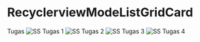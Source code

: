 # RecyclerviewModeListGridCard
Tugas
![SS Tugas 1](https://github.com/ricenang/RecyclerviewModeListGridCard/assets/110644222/5dc7cdfa-618f-46d8-afe6-a44d6b579687)
![SS Tugas 2](https://github.com/ricenang/RecyclerviewModeListGridCard/assets/110644222/162da7db-434a-4744-b505-b18cd6d19160)
![SS Tugas 3](https://github.com/ricenang/RecyclerviewModeListGridCard/assets/110644222/091cbcbe-070c-4335-bf54-3b118cb22959)
![SS Tugas 4](https://github.com/ricenang/RecyclerviewModeListGridCard/assets/110644222/aca9789e-cafe-4818-b928-b1ff271cbb81)
